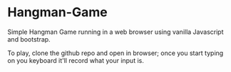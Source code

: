 # Hangman-Game

Simple Hangman Game running in a web browser using vanilla Javascript and bootstrap.

To play, clone the github repo and open in browser; once you start typing on you keyboard it'll record what your input is. 

